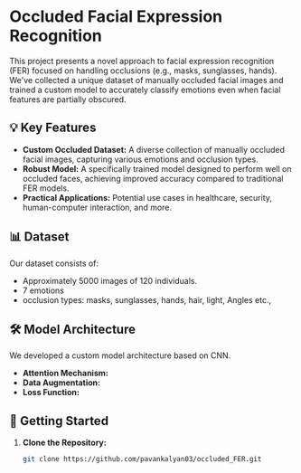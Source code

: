 # Occluded Facial Expression Recognition

This project presents a novel approach to facial expression recognition (FER) focused on handling occlusions (e.g., masks, sunglasses, hands). We've collected a unique dataset of manually occluded facial images and trained a custom model to accurately classify emotions even when facial features are partially obscured.

## 💡 Key Features

- **Custom Occluded Dataset:** A diverse collection of manually occluded facial images, capturing various emotions and occlusion types.
- **Robust Model:** A specifically trained model designed to perform well on occluded faces, achieving improved accuracy compared to traditional FER models.
- **Practical Applications:** Potential use cases in healthcare, security, human-computer interaction, and more.

## 📊 Dataset

Our dataset consists of:
- Approximately 5000 images of 120 individuals.
- 7 emotions
- occlusion types:  masks, sunglasses, hands, hair, light, Angles etc.,

## 🛠️ Model Architecture

We developed a custom model architecture based on CNN.

- **Attention Mechanism:** 
- **Data Augmentation:** 
- **Loss Function:** 

## 🚀 Getting Started

1. **Clone the Repository:**
   ```bash
   git clone https://github.com/pavankalyan03/occluded_FER.git
